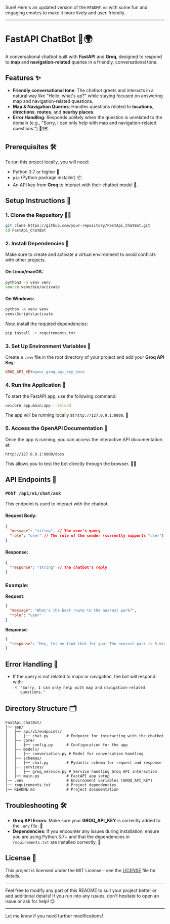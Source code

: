 Sure! Here's an updated version of the `README.md` with some fun and engaging emotes to make it more lively and user-friendly.

---

# FastAPI ChatBot 🤖🌍

A conversational chatbot built with **FastAPI** and **Groq**, designed to respond to **map** and **navigation-related** queries in a friendly, conversational tone.

## Features ✨
- **Friendly conversational tone**: The chatbot greets and interacts in a natural way like "Hello, what's up?" while staying focused on answering map and navigation-related questions.
- **Map & Navigation Queries**: Handles questions related to **locations**, **directions**, **routes**, and **nearby places**.
- **Error Handling**: Responds politely when the question is unrelated to the domain (e.g., "Sorry, I can only help with map and navigation-related questions.") 🚫🗺️.

## Prerequisites 🛠️

To run this project locally, you will need:

- Python 3.7 or higher 🐍
- `pip` (Python package installer) 📦
- An API key from **Groq** to interact with their chatbot model 🔑.

## Setup Instructions 🔧

### 1. Clone the Repository 🧑‍💻

```bash
git clone https://github.com/your-repository/FastApi_ChatBot.git
cd FastApi_ChatBot
```

### 2. Install Dependencies 📲

Make sure to create and activate a virtual environment to avoid conflicts with other projects.

#### On Linux/macOS:

```bash
python3 -m venv venv
source venv/bin/activate
```

#### On Windows:

```bash
python -m venv venv
venv\Scripts\activate
```

Now, install the required dependencies:

```bash
pip install -r requirements.txt
```

### 3. Set Up Environment Variables 🔑

Create a `.env` file in the root directory of your project and add your **Groq API Key**:

```ini
GROQ_API_KEY=your_groq_api_key_here
```

### 4. Run the Application 🚀

To start the FastAPI app, use the following command:

```bash
uvicorn app.main:app --reload
```

The app will be running locally at `http://127.0.0.1:8000`. 🎉

### 5. Access the OpenAPI Documentation 📖

Once the app is running, you can access the interactive API documentation at:

```plaintext
http://127.0.0.1:8000/docs
```

This allows you to test the bot directly through the browser. 👨‍💻

## API Endpoints 📡

### `POST /api/v1/chat/ask`

This endpoint is used to interact with the chatbot.

#### Request Body:

```json
{
  "message": "string", // The user's query
  "role": "user" // The role of the sender (currently supports "user")
}
```

#### Response:

```json
{
  "response": "string" // The chatbot's reply
}
```

### Example:
**Request**:
```json
{
  "message": "What's the best route to the nearest park?",
  "role": "user"
}
```

**Response**:
```json
{
  "response": "Hey, let me find that for you! The nearest park is 5 minutes away, and you can go down Elm Street."
}
```

## Error Handling 🚨

- If the query is not related to maps or navigation, the bot will respond with:
  - `"Sorry, I can only help with map and navigation-related questions."`

## Directory Structure 🗂️

```plaintext
FastApi_ChatBot/
│── app/
│   ├── api/v1/endpoints/
│   │   ├── chat.py        # Endpoint for interacting with the chatbot
│   ├── core/
│   │   ├── config.py      # Configuration for the app
│   ├── models/
│   │   ├── conversation.py # Model for conversation handling
│   ├── schemas/
│   │   ├── chat.py        # Pydantic schema for request and response
│   ├── services/
│   │   ├── groq_service.py # Service handling Groq API interaction
│   ├── main.py            # FastAPI app setup
│── .env                   # Environment variables (GROQ_API_KEY)
│── requirements.txt       # Project dependencies
│── README.md              # Project documentation
```

## Troubleshooting 🛠️

- **Groq API Errors**: Make sure your **GROQ_API_KEY** is correctly added to the `.env` file. 🔑
- **Dependencies**: If you encounter any issues during installation, ensure you are using Python 3.7+ and that the dependencies in `requirements.txt` are installed correctly. 🐍

## License 📝

This project is licensed under the MIT License - see the [LICENSE](LICENSE) file for details.

---

Feel free to modify any part of this README to suit your project better or add additional details! If you run into any issues, don't hesitate to open an issue or ask for help! 😊

--- 

Let me know if you need further modifications!